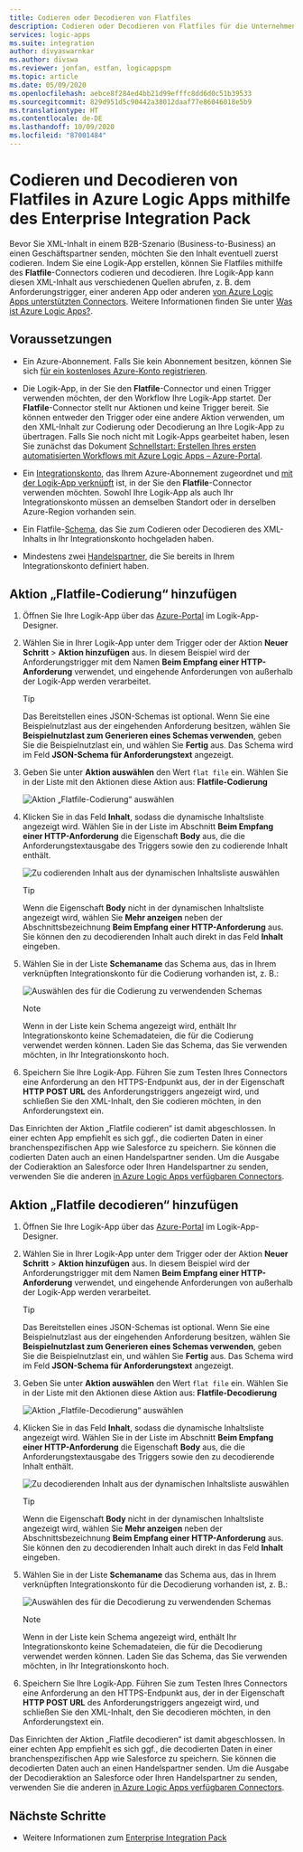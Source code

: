 ```yaml
---
title: Codieren oder Decodieren von Flatfiles
description: Codieren oder Decodieren von Flatfiles für die Unternehmensintegration in Azure Logic Apps mithilfe des Enterprise Integration Pack
services: logic-apps
ms.suite: integration
author: divyaswarnkar
ms.author: divswa
ms.reviewer: jonfan, estfan, logicappspm
ms.topic: article
ms.date: 05/09/2020
ms.openlocfilehash: aebce8f284ed4bb21d99efffc8dd6d0c51b39533
ms.sourcegitcommit: 829d951d5c90442a38012daaf77e86046018e5b9
ms.translationtype: HT
ms.contentlocale: de-DE
ms.lasthandoff: 10/09/2020
ms.locfileid: "87001484"
---
```

# <a name="encode-and-decode-flat-files-in-azure-logic-apps-by-using-the-enterprise-integration-pack"></a>Codieren und Decodieren von Flatfiles in Azure Logic Apps mithilfe des Enterprise Integration Pack

Bevor Sie XML-Inhalt in einem B2B-Szenario (Business-to-Business) an einen Geschäftspartner senden, möchten Sie den Inhalt eventuell zuerst codieren. Indem Sie eine Logik-App erstellen, können Sie Flatfiles mithilfe des **Flatfile**-Connectors codieren und decodieren. Ihre Logik-App kann diesen XML-Inhalt aus verschiedenen Quellen abrufen, z. B. dem Anforderungstrigger, einer anderen App oder anderen [von Azure Logic Apps unterstützten Connectors](../connectors/apis-list.md). Weitere Informationen finden Sie unter [Was ist Azure Logic Apps?](logic-apps-overview.md).

## <a name="prerequisites"></a>Voraussetzungen

* Ein Azure-Abonnement. Falls Sie kein Abonnement besitzen, können Sie sich [für ein kostenloses Azure-Konto registrieren](https://azure.microsoft.com/free/).

* Die Logik-App, in der Sie den **Flatfile**-Connector und einen Trigger verwenden möchten, der den Workflow Ihre Logik-App startet. Der **Flatfile**-Connector stellt nur Aktionen und keine Trigger bereit. Sie können entweder den Trigger oder eine andere Aktion verwenden, um den XML-Inhalt zur Codierung oder Decodierung an Ihre Logik-App zu übertragen. Falls Sie noch nicht mit Logik-Apps gearbeitet haben, lesen Sie zunächst das Dokument [Schnellstart: Erstellen Ihres ersten automatisierten Workflows mit Azure Logic Apps – Azure-Portal](../logic-apps/quickstart-create-first-logic-app-workflow.md).

* Ein [Integrationskonto](../logic-apps/logic-apps-enterprise-integration-create-integration-account.md), das Ihrem Azure-Abonnement zugeordnet und [mit der Logik-App verknüpft](./logic-apps-enterprise-integration-create-integration-account.md#link-account) ist, in der Sie den **Flatfile**-Connector verwenden möchten. Sowohl Ihre Logik-App als auch Ihr Integrationskonto müssen an demselben Standort oder in derselben Azure-Region vorhanden sein.

* Ein Flatfile-[Schema](logic-apps-enterprise-integration-schemas.md), das Sie zum Codieren oder Decodieren des XML-Inhalts in Ihr Integrationskonto hochgeladen haben.

* Mindestens zwei [Handelspartner](logic-apps-enterprise-integration-partners.md), die Sie bereits in Ihrem Integrationskonto definiert haben.

## <a name="add-flat-file-encode-action"></a>Aktion „Flatfile-Codierung“ hinzufügen

1. Öffnen Sie Ihre Logik-App über das [Azure-Portal](https://portal.azure.com) im Logik-App-Designer.

1. Wählen Sie in Ihrer Logik-App unter dem Trigger oder der Aktion **Neuer Schritt** > **Aktion hinzufügen** aus. In diesem Beispiel wird der Anforderungstrigger mit dem Namen **Beim Empfang einer HTTP-Anforderung** verwendet, und eingehende Anforderungen von außerhalb der Logik-App werden verarbeitet.

   > [!TIP]
   > Das Bereitstellen eines JSON-Schemas ist optional. Wenn Sie eine Beispielnutzlast aus der eingehenden Anforderung besitzen, wählen Sie **Beispielnutzlast zum Generieren eines Schemas verwenden**, geben Sie die Beispielnutzlast ein, und wählen Sie **Fertig** aus. Das Schema wird im Feld **JSON-Schema für Anforderungstext** angezeigt.

1. Geben Sie unter **Aktion auswählen** den Wert `flat file` ein. Wählen Sie in der Liste mit den Aktionen diese Aktion aus: **Flatfile-Codierung**

   ![Aktion „Flatfile-Codierung“ auswählen](./media/logic-apps-enterprise-integration-flatfile/select-flat-file-encoding.png)

1. Klicken Sie in das Feld **Inhalt**, sodass die dynamische Inhaltsliste angezeigt wird. Wählen Sie in der Liste im Abschnitt **Beim Empfang einer HTTP-Anforderung** die Eigenschaft **Body** aus, die die Anforderungstextausgabe des Triggers sowie den zu codierende Inhalt enthält.

   ![Zu codierenden Inhalt aus der dynamischen Inhaltsliste auswählen](./media/logic-apps-enterprise-integration-flatfile/select-content-to-encode.png)

   > [!TIP]
   > Wenn die Eigenschaft **Body** nicht in der dynamischen Inhaltsliste angezeigt wird, wählen Sie **Mehr anzeigen** neben der Abschnittsbezeichnung **Beim Empfang einer HTTP-Anforderung** aus.
   > Sie können den zu decodierenden Inhalt auch direkt in das Feld **Inhalt** eingeben.

1. Wählen Sie in der Liste **Schemaname** das Schema aus, das in Ihrem verknüpften Integrationskonto für die Codierung vorhanden ist, z. B.:

   ![Auswählen des für die Codierung zu verwendenden Schemas](./media/logic-apps-enterprise-integration-flatfile/select-schema-for-encoding.png)

   > [!NOTE]
   > Wenn in der Liste kein Schema angezeigt wird, enthält Ihr Integrationskonto keine Schemadateien, die für die Codierung verwendet werden können. Laden Sie das Schema, das Sie verwenden möchten, in Ihr Integrationskonto hoch.

1. Speichern Sie Ihre Logik-App. Führen Sie zum Testen Ihres Connectors eine Anforderung an den HTTPS-Endpunkt aus, der in der Eigenschaft **HTTP POST URL** des Anforderungstriggers angezeigt wird, und schließen Sie den XML-Inhalt, den Sie codieren möchten, in den Anforderungstext ein.

Das Einrichten der Aktion „Flatfile codieren“ ist damit abgeschlossen. In einer echten App empfiehlt es sich ggf., die codierten Daten in einer branchenspezifischen App wie Salesforce zu speichern. Sie können die codierten Daten auch an einen Handelspartner senden. Um die Ausgabe der Codieraktion an Salesforce oder Ihren Handelspartner zu senden, verwenden Sie die anderen [in Azure Logic Apps verfügbaren Connectors](../connectors/apis-list.md).

## <a name="add-flat-file-decode-action"></a>Aktion „Flatfile decodieren“ hinzufügen

1. Öffnen Sie Ihre Logik-App über das [Azure-Portal](https://portal.azure.com) im Logik-App-Designer.

1. Wählen Sie in Ihrer Logik-App unter dem Trigger oder der Aktion **Neuer Schritt** > **Aktion hinzufügen** aus. In diesem Beispiel wird der Anforderungstrigger mit dem Namen **Beim Empfang einer HTTP-Anforderung** verwendet, und eingehende Anforderungen von außerhalb der Logik-App werden verarbeitet.

   > [!TIP]
   > Das Bereitstellen eines JSON-Schemas ist optional. Wenn Sie eine Beispielnutzlast aus der eingehenden Anforderung besitzen, wählen Sie **Beispielnutzlast zum Generieren eines Schemas verwenden**, geben Sie die Beispielnutzlast ein, und wählen Sie **Fertig** aus. Das Schema wird im Feld **JSON-Schema für Anforderungstext** angezeigt.

1. Geben Sie unter **Aktion auswählen** den Wert `flat file` ein. Wählen Sie in der Liste mit den Aktionen diese Aktion aus: **Flatfile-Decodierung**

   ![Aktion „Flatfile-Decodierung“ auswählen](./media/logic-apps-enterprise-integration-flatfile/select-flat-file-decoding.png)

1. Klicken Sie in das Feld **Inhalt**, sodass die dynamische Inhaltsliste angezeigt wird. Wählen Sie in der Liste im Abschnitt **Beim Empfang einer HTTP-Anforderung** die Eigenschaft **Body** aus, die die Anforderungstextausgabe des Triggers sowie den zu decodierende Inhalt enthält.

   ![Zu decodierenden Inhalt aus der dynamischen Inhaltsliste auswählen](./media/logic-apps-enterprise-integration-flatfile/select-content-to-decode.png)

   > [!TIP]
   > Wenn die Eigenschaft **Body** nicht in der dynamischen Inhaltsliste angezeigt wird, wählen Sie **Mehr anzeigen** neben der Abschnittsbezeichnung **Beim Empfang einer HTTP-Anforderung** aus. Sie können den zu decodierenden Inhalt auch direkt in das Feld **Inhalt** eingeben.

1. Wählen Sie in der Liste **Schemaname** das Schema aus, das in Ihrem verknüpften Integrationskonto für die Decodierung vorhanden ist, z. B.:

   ![Auswählen des für die Decodierung zu verwendenden Schemas](./media/logic-apps-enterprise-integration-flatfile/select-schema-for-decoding.png)

   > [!NOTE]
   > Wenn in der Liste kein Schema angezeigt wird, enthält Ihr Integrationskonto keine Schemadateien, die für die Decodierung verwendet werden können. Laden Sie das Schema, das Sie verwenden möchten, in Ihr Integrationskonto hoch.

1. Speichern Sie Ihre Logik-App. Führen Sie zum Testen Ihres Connectors eine Anforderung an den HTTPS-Endpunkt aus, der in der Eigenschaft **HTTP POST URL** des Anforderungstriggers angezeigt wird, und schließen Sie den XML-Inhalt, den Sie decodieren möchten, in den Anforderungstext ein.

Das Einrichten der Aktion „Flatfile decodieren“ ist damit abgeschlossen. In einer echten App empfiehlt es sich ggf., die decodierten Daten in einer branchenspezifischen App wie Salesforce zu speichern. Sie können die decodierten Daten auch an einen Handelspartner senden. Um die Ausgabe der Decodieraktion an Salesforce oder Ihren Handelspartner zu senden, verwenden Sie die anderen [in Azure Logic Apps verfügbaren Connectors](../connectors/apis-list.md).

## <a name="next-steps"></a>Nächste Schritte

* Weitere Informationen zum [Enterprise Integration Pack](logic-apps-enterprise-integration-overview.md)
